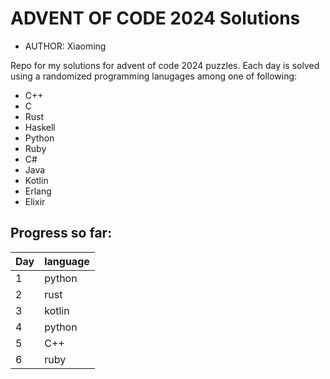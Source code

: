 ADVENT OF CODE 2024 Solutions
=========
* AUTHOR: Xiaoming

Repo for my solutions for advent of code 2024 puzzles.
Each day is solved using a randomized programming lanugages among one of following:
* C++
* C
* Rust
* Haskell
* Python
* Ruby
* C#
* Java
* Kotlin
* Erlang
* Elixir

## Progress so far:
| Day  | language |
| ---- | -------- |
| 1    | python   |
| 2    | rust     |
| 3    | kotlin   |
| 4    | python   |
| 5    | C++      |
| 6    | ruby     |
